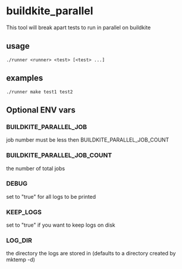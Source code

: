 # buildkite_parallel

This tool will break apart tests to run in parallel on buildkite

## usage
`./runner <runner> <test> [<test> ...]`

## examples
`./runner make test1 test2`

## Optional ENV vars

### BUILDKITE_PARALLEL_JOB
job number must be less then BUILDKITE_PARALLEL_JOB_COUNT

### BUILDKITE_PARALLEL_JOB_COUNT
the number of total jobs

### DEBUG
set to "true" for all logs to be printed

### KEEP_LOGS
set to "true" if you want to keep logs on disk

### LOG_DIR
the directory the logs are stored in
(defaults to a directory created by mktemp -d)
